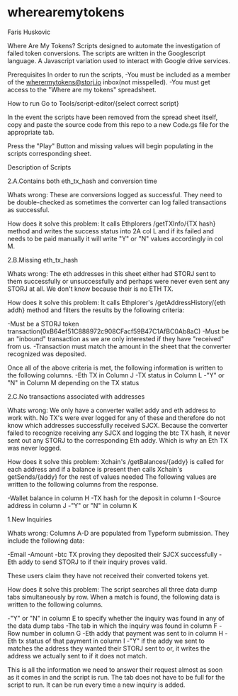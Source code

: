 # wherearemytokens

Faris Huskovic 

Where Are My Tokens?
Scripts designed to automate the investigation of failed token conversions. The scripts are written
in the Googlescript language. A Javascript variation used to interact with Google drive services.

Prerequisites
In order to run the scripts, 
-You must be included as a member of the wherermytokens@storj.io inbox(not misspelled).
-You must get access to the "Where are my tokens" spreadsheet.

How to run
Go to Tools/script-editor/{select correct script}

In the event the scripts have been removed from the spread sheet itself, copy and paste the source code 
from this repo to a new Code.gs file for the appropriate tab.

Press the "Play" Button and missing values will begin populating in the scripts corresponding sheet.

Description of Scripts 

2.A.Contains both eth_tx_hash and conversion time

Whats wrong: These are conversions logged as successful. They need to be double-checked as sometimes the
converter can log failed transactions as successful.

How does it solve this problem: It calls Ethplorers /getTXInfo/{TX hash} method and writes the success status
into 2A col L and if its failed and needs to be paid manually it will write "Y" or "N" values accordingly in
col M.

2.B.Missing eth_tx_hash

Whats wrong: The eth addresses in this sheet either had STORJ sent to them successfully or unsuccessfully
and perhaps were never even sent any STORJ at all. We don't know because their is no ETH TX.

How does it solve this problem: It calls Ethplorer's /getAddressHistory/{eth addh} method and filters the
results by the following criteria:

-Must be a STORJ token transaction(0xB64ef51C888972c908CFacf59B47C1AfBC0Ab8aC)
-Must be an "inbound" transaction as we are only interested if they have "received" from us.
-Transaction must match the amount in the sheet that the converter recognized was deposited.

Once all of the above criteria is met, the following information is written to the following columns.
-Eth TX in Column J
-TX status in Column L
-"Y" or "N" in Column M depending on the TX status

2.C.No transactions associated with addresses

Whats wrong: We only have a converter wallet addy and eth address to work with. No TX's were ever logged for 
any of these and therefore do not know which addresses successfully received SJCX. Because the converter
failed to recognize receiving any SJCX and logging the btc TX hash, it never sent out any STORJ to the 
corresponding Eth addy. Which is why an Eth TX was never logged.

How does it solve this problem: Xchain's /getBalances/{addy} is called for each address and if a balance is 
present then calls Xchain's getSends/{addy} for the rest of values needed The following values are written to 
the following columns from the response.

-Wallet balance in column H
-TX hash for the deposit in column I
-Source address in column J
-"Y" or "N" in column K


1.New Inquiries

Whats wrong: Columns A-D are populated from Typeform submission. They include the following data:

-Email
-Amount
-btc TX proving they deposited their SJCX successfully 
-Eth addy to send STORJ to if their inquiry proves valid.

These users claim they have not received their converted tokens yet.

How does it solve this problem: The script searches all three data dump tabs simultaneously by row. When a match is
found, the following data is written to the following columns.

-"Y" or "N" in column E to specify whether the inquiry was found in any of the data dump tabs
-The tab in which the inquiry was found in column F
-Row number in column G
-Eth addy that payment was sent to in column H
-Eth tx status of that payment in column I
-"Y" if the addy we sent to matches the address they wanted their STORJ sent to or, it writes the address we
actually sent to if it does not match.

This is all the information we need to answer their request almost as soon as it comes in and the script is run.
The tab does not have to be full for the script to run. It can be run every time a new inquiry is added.


